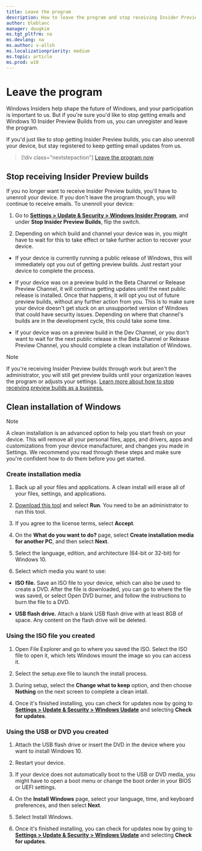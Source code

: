 ```yaml
---
title: Leave the program
description: How to leave the program and stop receiving Insider Preview builds
author: bleblanc
manager: dougkim
ms.tgt_pltfrm: na
ms.devlang: na
ms.author: v-allsh
ms.localizationpriority: medium
ms.topic: article
ms.prod: w10
---
```


# Leave the program

Windows Insiders help shape the future of Windows, and your participation is important to us. But if you're sure you'd like to stop getting emails and Windows 10 Insider Preview Builds from us, you can unregister and leave the program. 

If you'd just like to stop getting Insider Preview builds, you can also unenroll your device, but stay registered to keep getting email updates from us.

> [!div class="nextstepaction"]
> [Leave the program now](https://insider.windows.com/leave-program)

## Stop receiving Insider Preview builds

If you no longer want to receive Insider Preview builds, you'll have to unenroll your device. If you don't leave the program though, you will continue to receive emails. To unenroll your device:

1. Go to **[Settings > Update & Security > Windows Insider Program](https://aka.ms/WIPSettings)**, and under **Stop Insider Preview Builds**, flip the switch. 

2. Depending on which build and channel your device was in, you might have to wait for this to take effect or take further action to recover your device.

- If your device is currently running a public release of Windows, this will immediately opt you out of getting preview builds. Just restart your device to complete the process.

- If your device was on a preview build in the Beta Channel or Release Preview Channel, it will continue getting updates until the next public release is installed. Once that happens, it will opt you out of future preview builds, without any further action from you. This is to make sure your device doesn't get stuck on an unsupported version of Windows that could have security issues. Depending on where that channel's builds are in the development cycle, this could take some time.

- If your device was on a preview build in the Dev Channel, or you don't want to wait for the next public release in the Beta Channel or Release Preview Channel, you should complete a clean installation of Windows.

> [!NOTE] 
> If you're receiving Insider Preview builds through work but aren't the administrator, you will still get preview builds until your organization leaves the program or adjusts your settings. [Learn more about how to stop receiving preview builds as a business.](https://docs.microsoft.com/windows-insider/at-work-pro/leave-program)

## Clean installation of Windows

> [!NOTE] 
> A clean installation is an advanced option to help you start fresh on your device. This will remove all your personal files, apps, and drivers, apps and customizations from your device manufacturer, and changes you made in Settings. We recommend you read through these steps and make sure you're confident how to do them before you get started.

### Create installation media

1. Back up all your files and applications. A clean install will erase all of your files, settings, and applications.

2. [Download this tool](https://www.microsoft.com/software-download/windows10) and select **Run**. You need to be an administrator to run this tool.

3. If you agree to the license terms, select **Accept**.

4. On the **What do you want to do?** page, select **Create installation media for another PC**, and then select **Next**.

5. Select the language, edition, and architecture (64-bit or 32-bit) for Windows 10. 

6. Select which media you want to use:

- **ISO file.** Save an ISO file to your device, which can also be used to create a DVD. After the file is downloaded, you can go to where the file was saved, or select Open DVD burner, and follow the instructions to burn the file to a DVD.

- **USB flash drive.** Attach a blank USB flash drive with at least 8GB of space. Any content on the flash drive will be deleted.

### Using the ISO file you created

1. Open File Explorer and go to where you saved the ISO. Select the ISO file to open it, which lets Windows mount the image so you can access it.

2. Select the setup.exe file to launch the install process.

3. During setup, select the **Change what to keep** option, and then choose **Nothing** on the next screen to complete a clean intall.

4. Once it's finished installing, you can check for updates now by going to **[Settings > Update & Security > Windows Update](https://aka.ms/WIPWindowsUpdate)** and selecting **Check for updates**.

### Using the USB or DVD you created

1. Attach the USB flash drive or insert the DVD in the device where you want to install Windows 10.

2. Restart your device.

3. If your device does not automatically boot to the USB or DVD media, you might have to open a boot menu or change the boot order in your BIOS or UEFI settings. 

4. On the **Install Windows** page, select your language, time, and keyboard preferences, and then select **Next**.

5. Select Install Windows.

6. Once it's finished installing, you can check for updates now by going to **[Settings > Update & Security > Windows Update](https://aka.ms/WIPWindowsUpdate)** and selecting **Check for updates**.

